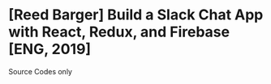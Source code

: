 # [Reed Barger] Build a Slack Chat App with React, Redux, and Firebase [ENG, 2019]

Source Codes only
